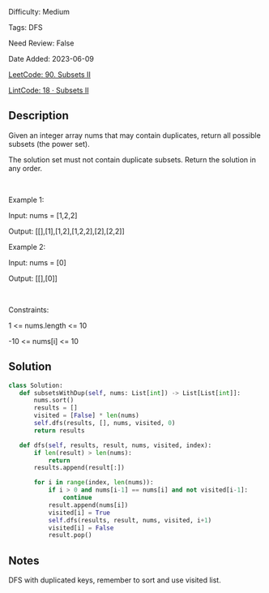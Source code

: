 Difficulty: Medium

Tags: DFS

Need Review: False

Date Added: 2023-06-09

[LeetCode: 90. Subsets II](https://leetcode.com/problems/subsets-ii/)

[LintCode: 18 · Subsets II](https://lintcode.com/problem/18 )

## Description 

Given an integer array nums that may contain duplicates, return all possible subsets (the power set).

The solution set must not contain duplicate subsets. Return the solution in any order.

 

Example 1:

Input: nums = [1,2,2]

Output: [[],[1],[1,2],[1,2,2],[2],[2,2]]

Example 2:

Input: nums = [0]

Output: [[],[0]]



 

Constraints:



1 <= nums.length <= 10

-10 <= nums[i] <= 10



## Solution 
 ```python 
class Solution:
    def subsetsWithDup(self, nums: List[int]) -> List[List[int]]:
        nums.sort()
        results = []
        visited = [False] * len(nums)
        self.dfs(results, [], nums, visited, 0)
        return results

    def dfs(self, results, result, nums, visited, index):
        if len(result) > len(nums):
            return
        results.append(result[:])

        for i in range(index, len(nums)):
            if i > 0 and nums[i-1] == nums[i] and not visited[i-1]:
                continue
            result.append(nums[i])
            visited[i] = True
            self.dfs(results, result, nums, visited, i+1)
            visited[i] = False
            result.pop()
 ``` 
## Notes
DFS with duplicated keys, remember to sort and use visited list.